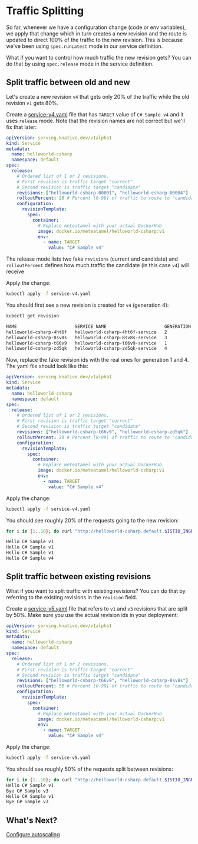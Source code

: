 # Traffic Splitting

So far, whenever we have a configuration change (code or env variables), we apply that change which in turn creates a new revision and the route is updated to direct 100% of the traffic to the new revision. This is because we've been using `spec.runLatest` mode in our service definition.

What if you want to control how much traffic the new revision gets? You can do that by using `spec.release` mode in the service definition.

## Split traffic between old and new 

Let's create a new revision `v4` that gets only 20% of the traffic while the old revision `v1` gets 80%. 

Create a [service-v4.yaml](../serving/helloworld-csharp/service-v4.yaml) file that has `TARGET` value of `C# Sample v4` and it uses `release` mode. Note that the revision names are not correct but we'll fix that later:

```yaml
apiVersion: serving.knative.dev/v1alpha1
kind: Service
metadata:
  name: helloworld-csharp
  namespace: default
spec:
  release:
    # Ordered list of 1 or 2 revisions. 
    # First revision is traffic target "current"
    # Second revision is traffic target "candidate"
    revisions: ["helloworld-csharp-00001", "helloworld-csharp-00004"]
    rolloutPercent: 20 # Percent [0-99] of traffic to route to "candidate" revision
    configuration:
      revisionTemplate:
        spec:
          container:
            # Replace meteatamel with your actual DockerHub
            image: docker.io/meteatamel/helloworld-csharp:v1
            env:
              - name: TARGET
                value: "C# Sample v4"
```

The release mode lists two fake `revisions` (current and candidate) and `rolloutPercent` defines how much traffic the candidate (in this case `v4`) will receive

Apply the change:

```bash
kubectl apply -f service-v4.yaml
```
You should first see a new revision is created for `v4` (generation 4):

```bash
kubectl get revision 

NAME                      SERVICE NAME                      GENERATION
helloworld-csharp-4ht6f   helloworld-csharp-4ht6f-service   2
helloworld-csharp-8sv8s   helloworld-csharp-8sv8s-service   3
helloworld-csharp-t66v9   helloworld-csharp-t66v9-service   1
helloworld-csharp-zd5qk   helloworld-csharp-zd5qk-service   4
```

Now, replace the fake revision ids with the real ones for generation 1 and 4. The yaml file should look like this:

```yaml
apiVersion: serving.knative.dev/v1alpha1
kind: Service
metadata:
  name: helloworld-csharp
  namespace: default
spec:
  release:
    # Ordered list of 1 or 2 revisions. 
    # First revision is traffic target "current"
    # Second revision is traffic target "candidate"
    revisions: ["helloworld-csharp-t66v9", "helloworld-csharp-zd5qk"]
    rolloutPercent: 20 # Percent [0-99] of traffic to route to "candidate" revision
    configuration:
      revisionTemplate:
        spec:
          container:
            # Replace meteatamel with your actual DockerHub
            image: docker.io/meteatamel/helloworld-csharp:v1
            env:
              - name: TARGET
                value: "C# Sample v4"
```
Apply the change:

```bash
kubectl apply -f service-v4.yaml
```

You should see roughly 20% of the requests going to the new revision:

```bash
for i in {1..10}; do curl "http://helloworld-csharp.default.$ISTIO_INGRESS.nip.io" ; sleep 1; done

Hello C# Sample v1
Hello C# Sample v1
Hello C# Sample v1
Hello C# Sample v4
```

## Split traffic between existing revisions 

What if you want to split traffic with existing revisions? You can do that by referring to the existing revisions in the `revision` field.  

Create a [service-v5.yaml](../serving/helloworld-csharp/service-v5.yaml) file that refers to `v1` and `v3` revisions that are split by 50%. Make sure you use the actual revision ids in your deployment:

```yaml
apiVersion: serving.knative.dev/v1alpha1
kind: Service
metadata:
  name: helloworld-csharp
  namespace: default
spec:
  release:
    # Ordered list of 1 or 2 revisions. 
    # First revision is traffic target "current"
    # Second revision is traffic target "candidate"
    revisions: ["helloworld-csharp-t66v9", "helloworld-csharp-8sv8s"]
    rolloutPercent: 50 # Percent [0-99] of traffic to route to "candidate" revision
    configuration:
      revisionTemplate:
        spec:
          container:
            # Replace meteatamel with your actual DockerHub
            image: docker.io/meteatamel/helloworld-csharp:v1
            env:
              - name: TARGET
                value: "C# Sample v4"
```
Apply the change:

```bash
kubectl apply -f service-v5.yaml
```
You should see roughly 50% of the requests split between revisions:

```bash
for i in {1..10}; do curl "http://helloworld-csharp.default.$ISTIO_INGRESS.nip.io" ; sleep 1; done
Hello C# Sample v1
Bye C# Sample v3
Hello C# Sample v1
Bye C# Sample v3
```

## What's Next?
[Configure autoscaling](05-configureautoscaling.md)